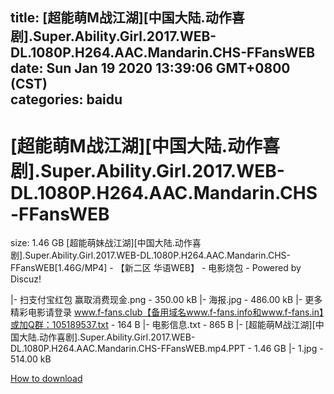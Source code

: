 
title: [超能萌M战江湖][中国大陆.动作喜剧].Super.Ability.Girl.2017.WEB-DL.1080P.H264.AAC.Mandarin.CHS-FFansWEB
date: Sun Jan 19 2020 13:39:06 GMT+0800 (CST)    
categories: baidu
---

# [超能萌M战江湖][中国大陆.动作喜剧].Super.Ability.Girl.2017.WEB-DL.1080P.H264.AAC.Mandarin.CHS-FFansWEB
size: 1.46 GB
 [超能萌妹战江湖][中国大陆.动作喜剧].Super.Ability.Girl.2017.WEB-DL.1080P.H264.AAC.Mandarin.CHS-FFansWEB[1.46G/MP4] - 【新二区 华语WEB】 - 电影烧包 - Powered by Discuz!
 
|- 扫支付宝红包 赢取消费现金.png - 350.00 kB
|- 海报.jpg - 486.00 kB
|- 更多精彩电影请登录 www.f-fans.club【备用域名www.f-fans.info和www.f-fans.in】或加Q群：105189537.txt - 164 B
|- 电影信息.txt - 865 B
|- [超能萌M战江湖][中国大陆.动作喜剧].Super.Ability.Girl.2017.WEB-DL.1080P.H264.AAC.Mandarin.CHS-FFansWEB.mp4.PPT - 1.46 GB
|- 1.jpg - 514.00 kB

[How to download](https://bpcam.bemobtrk.com/go/2ceec3aa-1ca2-46d6-b9ff-aaa5c184517c?jno=298)